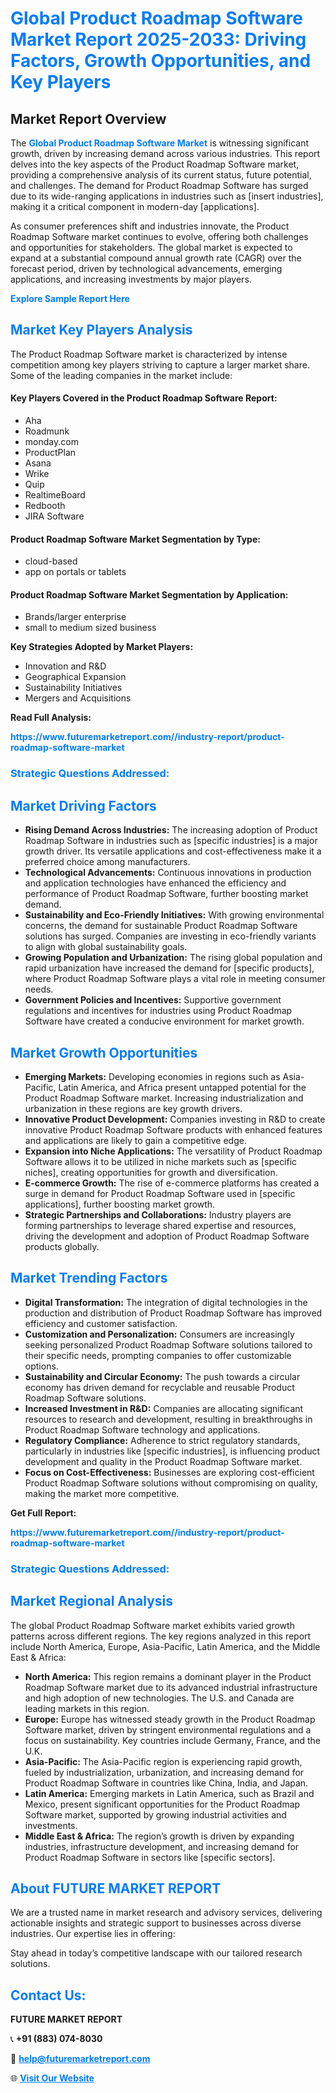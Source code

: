 <h1 style="color: #007BFF;">Global Product Roadmap Software Market Report 2025-2033: Driving Factors, Growth Opportunities, and Key Players</h1>

<section id="overview">
<h2>Market Report Overview</h2>
<p>The <a href="https://www.futuremarketreport.com//industry-report/product-roadmap-software-market" style="color: #007BFF; text-decoration: none;"><strong>Global Product Roadmap Software Market</strong></a> is witnessing significant growth, driven by increasing demand across various industries. This report delves into the key aspects of the Product Roadmap Software market, providing a comprehensive analysis of its current status, future potential, and challenges. The demand for Product Roadmap Software has surged due to its wide-ranging applications in industries such as [insert industries], making it a critical component in modern-day [applications].</p>
<p>As consumer preferences shift and industries innovate, the Product Roadmap Software market continues to evolve, offering both challenges and opportunities for stakeholders. The global market is expected to expand at a substantial compound annual growth rate (CAGR) over the forecast period, driven by technological advancements, emerging applications, and increasing investments by major players.</p>
</section>

<section id="overview">
<p><a href="https://www.futuremarketreport.com//request-sample/reportId=56655" style="color: #007BFF; text-decoration: none;"><strong>Explore Sample Report Here</strong></a></p>
</section>

<section id="key-players">
<h2 style="color: #007BFF;">Market Key Players Analysis</h2>
<p>The Product Roadmap Software market is characterized by intense competition among key players striving to capture a larger market share. Some of the leading companies in the market include:</p>
<h4>Key Players Covered in the Product Roadmap Software Report:</h4>
<ul><li>Aha</li><li>Roadmunk</li><li>monday.com</li><li>ProductPlan</li><li>Asana</li><li>Wrike</li><li>Quip</li><li>RealtimeBoard</li><li>Redbooth</li><li>JIRA Software</li></ul>
<h4>Product Roadmap Software Market Segmentation by Type:</h4>
<ul><li>cloud-based</li><li>app on portals or tablets</li></ul>

<h4>Product Roadmap Software Market Segmentation by Application:</h4>
<ul><li>Brands/larger enterprise</li><li>small to medium sized business</li></ul>
<p><strong>Key Strategies Adopted by Market Players:</strong></p>
<ul>
<li>Innovation and R&D</li>
<li>Geographical Expansion</li>
<li>Sustainability Initiatives</li>
<li>Mergers and Acquisitions</li>
</ul>
</section>

<section>
<p><strong>Read Full Analysis: </strong></p><a href="https://www.futuremarketreport.com//industry-report/product-roadmap-software-market" style="color: #007BFF; text-decoration: none;"><strong>https://www.futuremarketreport.com//industry-report/product-roadmap-software-market</strong></a>
<h3 style="color: #007BFF;">Strategic Questions Addressed:</h3>
</section>

<section id="driving-factors">
<h2 style="color: #007BFF;">Market Driving Factors</h2>
<ul>
<li><strong>Rising Demand Across Industries:</strong> The increasing adoption of Product Roadmap Software in industries such as [specific industries] is a major growth driver. Its versatile applications and cost-effectiveness make it a preferred choice among manufacturers.</li>
<li><strong>Technological Advancements:</strong> Continuous innovations in production and application technologies have enhanced the efficiency and performance of Product Roadmap Software, further boosting market demand.</li>
<li><strong>Sustainability and Eco-Friendly Initiatives:</strong> With growing environmental concerns, the demand for sustainable Product Roadmap Software solutions has surged. Companies are investing in eco-friendly variants to align with global sustainability goals.</li>
<li><strong>Growing Population and Urbanization:</strong> The rising global population and rapid urbanization have increased the demand for [specific products], where Product Roadmap Software plays a vital role in meeting consumer needs.</li>
<li><strong>Government Policies and Incentives:</strong> Supportive government regulations and incentives for industries using Product Roadmap Software have created a conducive environment for market growth.</li>
</ul>
</section>

<section id="growth-opportunities">
<h2 style="color: #007BFF;">Market Growth Opportunities</h2>
<ul>
<li><strong>Emerging Markets:</strong> Developing economies in regions such as Asia-Pacific, Latin America, and Africa present untapped potential for the Product Roadmap Software market. Increasing industrialization and urbanization in these regions are key growth drivers.</li>
<li><strong>Innovative Product Development:</strong> Companies investing in R&D to create innovative Product Roadmap Software products with enhanced features and applications are likely to gain a competitive edge.</li>
<li><strong>Expansion into Niche Applications:</strong> The versatility of Product Roadmap Software allows it to be utilized in niche markets such as [specific niches], creating opportunities for growth and diversification.</li>
<li><strong>E-commerce Growth:</strong> The rise of e-commerce platforms has created a surge in demand for Product Roadmap Software used in [specific applications], further boosting market growth.</li>
<li><strong>Strategic Partnerships and Collaborations:</strong> Industry players are forming partnerships to leverage shared expertise and resources, driving the development and adoption of Product Roadmap Software products globally.</li>
</ul>
</section>

<section id="trending-factors">
<h2 style="color: #007BFF;">Market Trending Factors</h2>
<ul>
<li><strong>Digital Transformation:</strong> The integration of digital technologies in the production and distribution of Product Roadmap Software has improved efficiency and customer satisfaction.</li>
<li><strong>Customization and Personalization:</strong> Consumers are increasingly seeking personalized Product Roadmap Software solutions tailored to their specific needs, prompting companies to offer customizable options.</li>
<li><strong>Sustainability and Circular Economy:</strong> The push towards a circular economy has driven demand for recyclable and reusable Product Roadmap Software solutions.</li>
<li><strong>Increased Investment in R&D:</strong> Companies are allocating significant resources to research and development, resulting in breakthroughs in Product Roadmap Software technology and applications.</li>
<li><strong>Regulatory Compliance:</strong> Adherence to strict regulatory standards, particularly in industries like [specific industries], is influencing product development and quality in the Product Roadmap Software market.</li>
<li><strong>Focus on Cost-Effectiveness:</strong> Businesses are exploring cost-efficient Product Roadmap Software solutions without compromising on quality, making the market more competitive.</li>
</ul>
</section>

<section>
<p><strong>Get Full Report: </strong></p><a href="https://www.futuremarketreport.com//industry-report/product-roadmap-software-market" style="color: #007BFF; text-decoration: none;"><strong>https://www.futuremarketreport.com//industry-report/product-roadmap-software-market</strong></a>
<h3 style="color: #007BFF;">Strategic Questions Addressed:</h3>
</section>


<section id="regional-analysis">
<h2 style="color: #007BFF;">Market Regional Analysis</h2>
<p>The global Product Roadmap Software market exhibits varied growth patterns across different regions. The key regions analyzed in this report include North America, Europe, Asia-Pacific, Latin America, and the Middle East & Africa:</p>
<ul>
<li><strong>North America:</strong> This region remains a dominant player in the Product Roadmap Software market due to its advanced industrial infrastructure and high adoption of new technologies. The U.S. and Canada are leading markets in this region.</li>
<li><strong>Europe:</strong> Europe has witnessed steady growth in the Product Roadmap Software market, driven by stringent environmental regulations and a focus on sustainability. Key countries include Germany, France, and the U.K.</li>
<li><strong>Asia-Pacific:</strong> The Asia-Pacific region is experiencing rapid growth, fueled by industrialization, urbanization, and increasing demand for Product Roadmap Software in countries like China, India, and Japan.</li>
<li><strong>Latin America:</strong> Emerging markets in Latin America, such as Brazil and Mexico, present significant opportunities for the Product Roadmap Software market, supported by growing industrial activities and investments.</li>
<li><strong>Middle East & Africa:</strong> The region’s growth is driven by expanding industries, infrastructure development, and increasing demand for Product Roadmap Software in sectors like [specific sectors].</li>
</ul>
</section>

<footer>
<h2 style="color: #007BFF;">About FUTURE MARKET REPORT</h2>
<p>We are a trusted name in market research and advisory services, delivering actionable insights and strategic support to businesses across diverse industries. Our expertise lies in offering:</p>

<p>Stay ahead in today’s competitive landscape with our tailored research solutions.</p>

<h2 style="color: #007BFF;">Contact Us:</h2>
<p><strong>FUTURE MARKET REPORT</strong></p>
<p>📞 <strong>+91 (883) 074-8030</strong></p>
<p>📧 <strong><a href="mailto:help@futuremarketreport.com" style="color: #007BFF;">help@futuremarketreport.com</a></strong></p>
<p>🌐 <strong><a href="https://www.futuremarketreport.com/" style="color: #007BFF;">Visit Our Website</a></strong></p>
</footer>